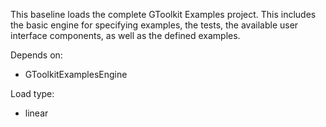 This baseline loads the complete GToolkit Examples project. This includes the basic engine for specifying examples, the tests,  the available user interface components, as well as the defined examples.

Depends on:
- GToolkitExamplesEngine

Load type: 
- linear